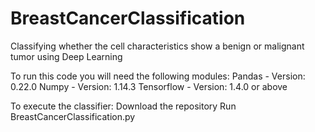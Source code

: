 # BreastCancerClassification
Classifying whether the cell characteristics show a benign or malignant tumor using Deep Learning

To run this code you will need the following modules:
  Pandas - Version: 0.22.0
  Numpy - Version: 1.14.3
  Tensorflow - Version: 1.4.0 or above
 
To execute the classifier:
  Download the repository
  Run BreastCancerClassification.py
  

